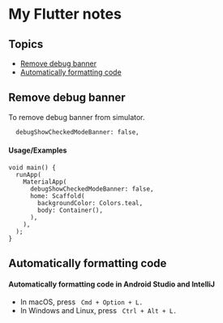 
# My Flutter notes

## Topics

 - [Remove debug banner](#Remove-debug-banner)
 - [Automatically formatting code ](#Automatically-formatting-code )

## Remove debug banner

To remove debug banner from simulator.

```bash
  debugShowCheckedModeBanner: false,
```


#### Usage/Examples

```flutter
void main() {
  runApp(
    MaterialApp(
      debugShowCheckedModeBanner: false,
      home: Scaffold(
        backgroundColor: Colors.teal,
        body: Container(),
      ),
    ),
  );
}
```

## Automatically formatting code 

#### Automatically formatting code in Android Studio and IntelliJ

- In macOS, press ` Cmd + Option + L.`
- In Windows and Linux, press ` Ctrl + Alt + L.`


